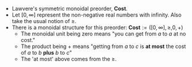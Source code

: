 - Lawvere's symmetric monoidal preorder, **Cost**.
- Let $[0,\infty]$ represent the non-negative real numbers with infinity. Also take the usual notion of $\geq$.
- There is a monoidal structure for this preorder: $\mathbf{Cost}:=([0,\infty],\geq,0,+)$
    - The monoidal unit being zero means "you can get from $a$ to $a$ at no cost."
    - The product being + means "getting from $a$ to $c$ is **at most** the cost of $a$ to $b$ **plus** $b$ to $c$"
    - The 'at most' above comes from the $\geq$.